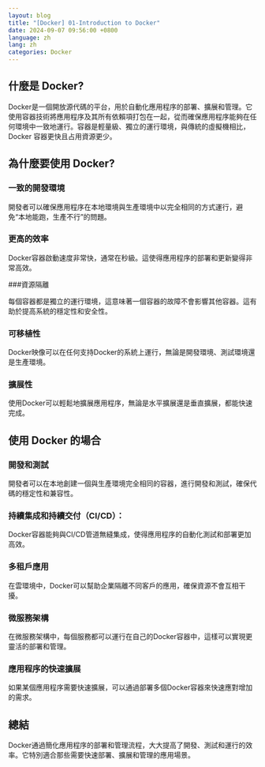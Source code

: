 ```yaml
---
layout: blog
title: "[Docker] 01-Introduction to Docker"
date: 2024-09-07 09:56:00 +0800
language: zh
lang: zh
categories: Docker
---
```


## 什麼是 Docker?

Docker是一個開放源代碼的平台，用於自動化應用程序的部署、擴展和管理。它使用容器技術將應用程序及其所有依賴項打包在一起，從而確保應用程序能夠在任何環境中一致地運行。容器是輕量級、獨立的運行環境，與傳統的虛擬機相比，Docker 容器更快且占用資源更少。

## 為什麼要使用 Docker?


### 一致的開發環境

開發者可以確保應用程序在本地環境與生產環境中以完全相同的方式運行，避免“本地能跑，生產不行”的問題。

### 更高的效率

Docker容器啟動速度非常快，通常在秒級。這使得應用程序的部署和更新變得非常高效。

###資源隔離

每個容器都是獨立的運行環境，這意味著一個容器的故障不會影響其他容器。這有助於提高系統的穩定性和安全性。

### 可移植性

Docker映像可以在任何支持Docker的系統上運行，無論是開發環境、測試環境還是生產環境。

### 擴展性

使用Docker可以輕鬆地擴展應用程序，無論是水平擴展還是垂直擴展，都能快速完成。

## 使用 Docker 的場合


### 開發和測試

開發者可以在本地創建一個與生產環境完全相同的容器，進行開發和測試，確保代碼的穩定性和兼容性。

### 持續集成和持續交付（CI/CD）：

Docker容器能夠與CI/CD管道無縫集成，使得應用程序的自動化測試和部署更加高效。

### 多租戶應用

在雲環境中，Docker可以幫助企業隔離不同客戶的應用，確保資源不會互相干擾。

### 微服務架構

在微服務架構中，每個服務都可以運行在自己的Docker容器中，這樣可以實現更靈活的部署和管理。

### 應用程序的快速擴展
如果某個應用程序需要快速擴展，可以通過部署多個Docker容器來快速應對增加的需求。

## 總結

Docker通過簡化應用程序的部署和管理流程，大大提高了開發、測試和運行的效率。它特別適合那些需要快速部署、擴展和管理的應用場景。